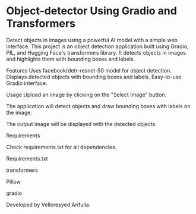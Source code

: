 # Object-detector Using Gradio and Transformers
Detect objects in images using a powerful AI model with a simple web interface.
This project is an object detection application built using Gradio, PIL, and Hugging Face's transformers library. It detects objects in images and highlights them with bounding boxes and labels.

Features
Uses facebook/detr-resnet-50 model for object detection.
Displays detected objects with bounding boxes and labels.
Easy-to-use Gradio interface.

Usage
Upload an image by clicking on the "Select Image" button.

The application will detect objects and draw bounding boxes with labels on the image.

The output image will be displayed with the detected objects.

Requirements

Check requirements.txt for all dependencies.

Requirements.txt

transformers

Pillow

gradio

Developed by Velloresyed Arifulla.
